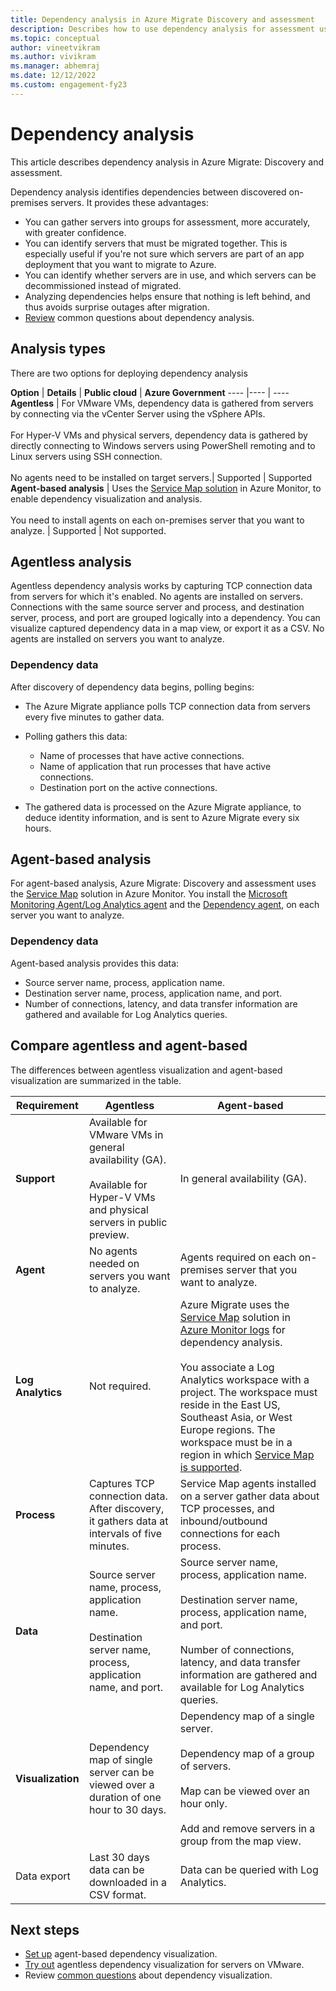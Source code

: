 ```yaml
---
title: Dependency analysis in Azure Migrate Discovery and assessment
description: Describes how to use dependency analysis for assessment using Azure Migrate Discovery and assessment.
ms.topic: conceptual
author: vineetvikram
ms.author: vivikram
ms.manager: abhemraj
ms.date: 12/12/2022
ms.custom: engagement-fy23
---
```


# Dependency analysis

This article describes dependency analysis in Azure Migrate: Discovery and assessment.

Dependency analysis identifies dependencies between discovered on-premises servers. It provides these advantages:

- You can gather servers into groups for assessment, more accurately, with greater confidence.
- You can identify servers that must be migrated together. This is especially useful if you're not sure which servers are part of an app deployment that you want to migrate to Azure.
- You can identify whether servers are in use, and which servers can be decommissioned instead of migrated.
- Analyzing dependencies helps ensure that nothing is left behind, and thus avoids surprise outages after migration.
- [Review](common-questions-discovery-assessment.md#what-is-dependency-visualization) common questions about dependency analysis.

## Analysis types

There are two options for deploying dependency analysis

**Option** | **Details** | **Public cloud** | **Azure Government**
----  |---- | ----
**Agentless** | For VMware VMs, dependency data is gathered from servers by connecting via the vCenter Server using the vSphere APIs.<br/><br/> For Hyper-V VMs and physical servers, dependency data is gathered by directly connecting to Windows servers using PowerShell remoting and to Linux servers using SSH connection.<br/><br/>No agents need to be installed on target servers.| Supported | Supported
**Agent-based analysis** | Uses the [Service Map solution](../azure-monitor/vm/service-map.md) in Azure Monitor, to enable dependency visualization and analysis.<br/><br/> You need to install agents on each on-premises server that you want to analyze. | Supported | Not supported.

## Agentless analysis

Agentless dependency analysis works by capturing TCP connection data from servers for which it's enabled. No agents are installed on servers. Connections with the same source server and process, and destination server, process, and port are grouped logically into a dependency. You can visualize captured dependency data in a map view, or export it as a CSV. No agents are installed on servers you want to analyze.

### Dependency data

After discovery of dependency data begins, polling begins:

- The Azure Migrate appliance polls TCP connection data from servers every five minutes to gather data.
- Polling gathers this data:

    - Name of processes that have active connections.
    - Name of application that run processes that have active connections.
    - Destination port on the active connections.

- The gathered data is processed on the Azure Migrate appliance, to deduce identity information, and is sent to Azure Migrate every six hours.


## Agent-based analysis

For agent-based analysis, Azure Migrate: Discovery and assessment uses the [Service Map](../azure-monitor/vm/service-map.md) solution in Azure Monitor. You install the [Microsoft Monitoring Agent/Log Analytics agent](../azure-monitor/agents/log-analytics-agent.md) and the [Dependency agent](../azure-monitor/vm/vminsights-dependency-agent-maintenance.md), on each server you want to analyze.

### Dependency data

Agent-based analysis provides this data:

- Source server name, process, application name.
- Destination server name, process, application name, and port.
- Number of connections, latency, and data transfer information are gathered and available for Log Analytics queries.

## Compare agentless and agent-based

The differences between agentless visualization and agent-based visualization are summarized in the table.

**Requirement** | **Agentless** | **Agent-based**
--- | --- | ---
**Support** | Available for VMware VMs in general availability (GA).<br><br>Available for Hyper-V VMs and physical servers in public preview. | In general availability (GA).
**Agent** | No agents needed on servers you want to analyze. | Agents required on each on-premises server that you want to analyze.
**Log Analytics** | Not required. | Azure Migrate uses the [Service Map](../azure-monitor/vm/service-map.md) solution in [Azure Monitor logs](../azure-monitor/logs/log-query-overview.md) for dependency analysis.<br/><br/> You associate a Log Analytics workspace with a project. The workspace must reside in the East US, Southeast Asia, or West Europe regions. The workspace must be in a region in which [Service Map is supported](../azure-monitor/vm/vminsights-configure-workspace.md#supported-regions).
**Process** | Captures TCP connection data. After discovery, it gathers data at intervals of five minutes. | Service Map agents installed on a server gather data about TCP processes, and inbound/outbound connections for each process.
**Data** | Source server name, process, application name.<br/><br/> Destination server name, process, application name, and port. | Source server name, process, application name.<br/><br/> Destination server name, process, application name, and port.<br/><br/> Number of connections, latency, and data transfer information are gathered and available for Log Analytics queries. 
**Visualization** | Dependency map of single server can be viewed over a duration of one hour to 30 days. | Dependency map of a single server.<br/><br/> Dependency map of a group of servers.<br/><br/>  Map can be viewed over an hour only.<br/><br/> Add and remove servers in a group from the map view.
Data export | Last 30 days data can be downloaded in a CSV format. | Data can be queried with Log Analytics.



## Next steps

- [Set up](how-to-create-group-machine-dependencies.md) agent-based dependency visualization.
- [Try out](how-to-create-group-machine-dependencies-agentless.md) agentless dependency visualization for servers on VMware.
- Review [common questions](common-questions-discovery-assessment.md#what-is-dependency-visualization) about dependency visualization.
